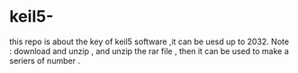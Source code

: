 # keil5-
this repo is about the key of keil5 software ,it can be uesd up to 2032.
Note :
  download and unzip , and unzip the rar file , then it can be used to make a seriers of number .
